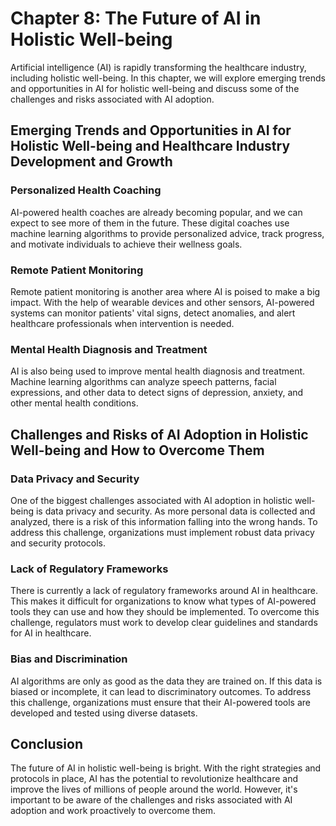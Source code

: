 Chapter 8: The Future of AI in Holistic Well-being
==================================================

Artificial intelligence (AI) is rapidly transforming the healthcare industry, including holistic well-being. In this chapter, we will explore emerging trends and opportunities in AI for holistic well-being and discuss some of the challenges and risks associated with AI adoption.

Emerging Trends and Opportunities in AI for Holistic Well-being and Healthcare Industry Development and Growth
--------------------------------------------------------------------------------------------------------------

### Personalized Health Coaching

AI-powered health coaches are already becoming popular, and we can expect to see more of them in the future. These digital coaches use machine learning algorithms to provide personalized advice, track progress, and motivate individuals to achieve their wellness goals.

### Remote Patient Monitoring

Remote patient monitoring is another area where AI is poised to make a big impact. With the help of wearable devices and other sensors, AI-powered systems can monitor patients' vital signs, detect anomalies, and alert healthcare professionals when intervention is needed.

### Mental Health Diagnosis and Treatment

AI is also being used to improve mental health diagnosis and treatment. Machine learning algorithms can analyze speech patterns, facial expressions, and other data to detect signs of depression, anxiety, and other mental health conditions.

Challenges and Risks of AI Adoption in Holistic Well-being and How to Overcome Them
-----------------------------------------------------------------------------------

### Data Privacy and Security

One of the biggest challenges associated with AI adoption in holistic well-being is data privacy and security. As more personal data is collected and analyzed, there is a risk of this information falling into the wrong hands. To address this challenge, organizations must implement robust data privacy and security protocols.

### Lack of Regulatory Frameworks

There is currently a lack of regulatory frameworks around AI in healthcare. This makes it difficult for organizations to know what types of AI-powered tools they can use and how they should be implemented. To overcome this challenge, regulators must work to develop clear guidelines and standards for AI in healthcare.

### Bias and Discrimination

AI algorithms are only as good as the data they are trained on. If this data is biased or incomplete, it can lead to discriminatory outcomes. To address this challenge, organizations must ensure that their AI-powered tools are developed and tested using diverse datasets.

Conclusion
----------

The future of AI in holistic well-being is bright. With the right strategies and protocols in place, AI has the potential to revolutionize healthcare and improve the lives of millions of people around the world. However, it's important to be aware of the challenges and risks associated with AI adoption and work proactively to overcome them.


